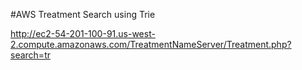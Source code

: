 #AWS Treatment Search using Trie

http://ec2-54-201-100-91.us-west-2.compute.amazonaws.com/TreatmentNameServer/Treatment.php?search=tr
